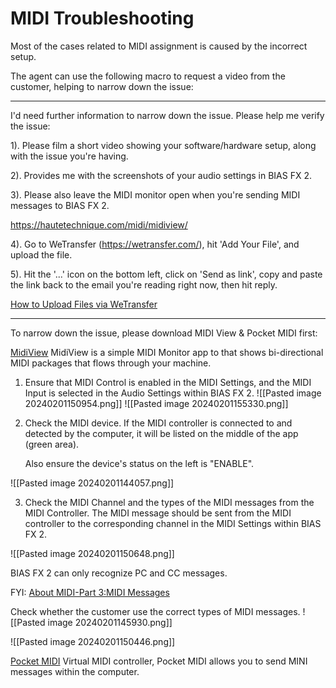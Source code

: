# MIDI Troubleshooting

Most of the cases related to MIDI assignment is caused by the incorrect setup.

The agent can use the following macro to request a video from the customer, helping to narrow down the issue:

---
I'd need further information to narrow down the issue. Please help me verify the issue:

1). Please film a short video showing your software/hardware setup, along with the issue you're having.

2). Provides me with the screenshots of your audio settings in BIAS FX 2.

3). Please also leave the MIDI monitor open when you're sending MIDI messages to BIAS FX 2.

https://hautetechnique.com/midi/midiview/

4). Go to WeTransfer (https://wetransfer.com/), hit 'Add Your File', and upload the file.

5). Hit the '...' icon on the bottom left, click on 'Send as link', copy and paste the link back to the email you're reading right now, then hit reply.

[How to Upload Files via WeTransfer](https://youtu.be/gxHlKYDZX9s)

---

To narrow down the issue, please download MIDI View & Pocket MIDI first:

[MidiView](https://hautetechnique.com/midi/midiview/)
MidiView is a simple MIDI Monitor app to that shows bi-directional MIDI packages that flows through your machine.

1. Ensure that MIDI Control is enabled in the MIDI Settings, and the MIDI Input is selected in the Audio Settings within BIAS FX 2.
![[Pasted image 20240201150954.png]]
![[Pasted image 20240201155330.png]]


2. Check the MIDI device.
	If the MIDI controller is connected to and detected by the computer, it will be listed on the middle of the app (green area).
	
	Also ensure the device's status on the left is "ENABLE".

![[Pasted image 20240201144057.png]]


3. Check the MIDI Channel and the types of the MIDI messages from the MIDI Controller.
	The MIDI message should be sent from the MIDI controller to the corresponding channel in the MIDI Settings within BIAS FX 2.
	
![[Pasted image 20240201150648.png]]

BIAS FX 2 can only recognize PC and CC messages.

FYI: [About MIDI-Part 3:MIDI Messages](https://www.midi.org/midi-articles/about-midi-part-3-midi-messages) 

Check whether the customer use the correct types of MIDI messages.
![[Pasted image 20240201145930.png]]

![[Pasted image 20240201150446.png]]


[Pocket MIDI](https://www.morson.jp/pocketmidi-webpage/)
Virtual MIDI controller, Pocket MIDI allows you to send MINI messages within the computer.


